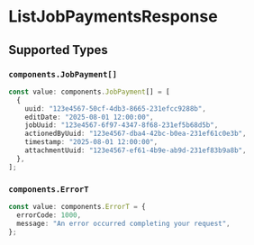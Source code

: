# ListJobPaymentsResponse


## Supported Types

### `components.JobPayment[]`

```typescript
const value: components.JobPayment[] = [
  {
    uuid: "123e4567-50cf-4db3-8665-231efcc9288b",
    editDate: "2025-08-01 12:00:00",
    jobUuid: "123e4567-6f97-4347-8f68-231ef5b68d5b",
    actionedByUuid: "123e4567-dba4-42bc-b0ea-231ef61c0e3b",
    timestamp: "2025-08-01 12:00:00",
    attachmentUuid: "123e4567-ef61-4b9e-ab9d-231ef83b9a8b",
  },
];
```

### `components.ErrorT`

```typescript
const value: components.ErrorT = {
  errorCode: 1000,
  message: "An error occurred completing your request",
};
```

